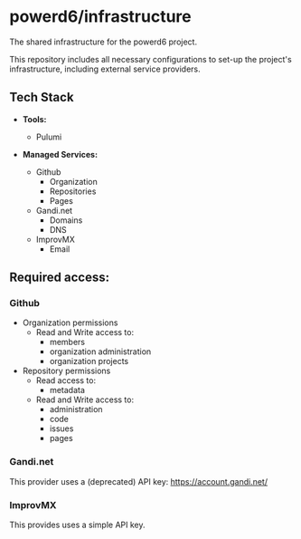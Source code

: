 # powerd6/infrastructure

The shared infrastructure for the powerd6 project.

This repository includes all necessary configurations to set-up the project's infrastructure, including external service providers.

## Tech Stack

- **Tools:**

  - Pulumi

- **Managed Services:**
  - Github
    - Organization
    - Repositories
    - Pages
  - Gandi.net
    - Domains
    - DNS
  - ImprovMX
    - Email

## Required access:

### Github

- Organization permissions
  - Read and Write access to:
    - members
    - organization administration
    - organization projects
- Repository permissions
  - Read access to:
    - metadata
  - Read and Write access to:
    - administration
    - code
    - issues
    - pages

### Gandi.net

This provider uses a (deprecated) API key: https://account.gandi.net/

### ImprovMX

This provides uses a simple API key.
